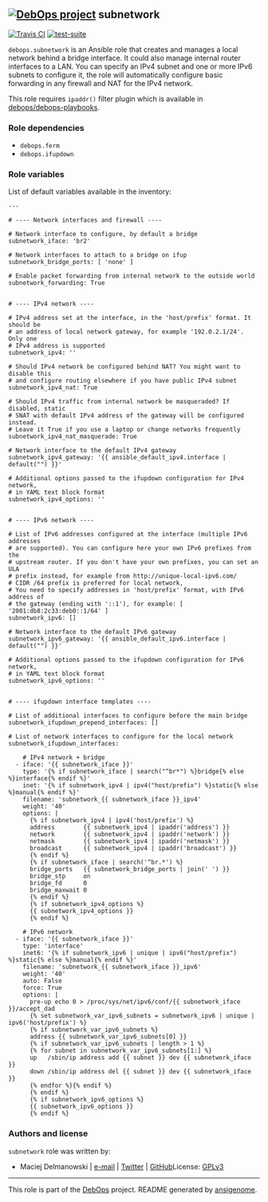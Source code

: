 ## [![DebOps project](http://debops.org/images/debops-small.png)](http://debops.org) subnetwork

[![Travis CI](http://img.shields.io/travis/debops/ansible-subnetwork.svg?style=flat)](http://travis-ci.org/debops/ansible-subnetwork) [![test-suite](http://img.shields.io/badge/test--suite-ansible--subnetwork-blue.svg?style=flat)](https://github.com/debops/test-suite/tree/master/ansible-subnetwork/)

`debops.subnetwork` is an Ansible role that creates and manages a local
network behind a bridge interface. It could also manage internal router
interfaces to a LAN. You can specify an IPv4 subnet and one or more
IPv6 subnets to configure it, the role will automatically configure basic
forwarding in any firewall and NAT for the IPv4 network.

This role requires `ipaddr()` filter plugin which is available in
[debops/debops-playbooks](https://github.com/debops/debops-playbooks/).


### Role dependencies

- `debops.ferm`
- `debops.ifupdown`

### Role variables

List of default variables available in the inventory:

    ---
    
    # ---- Network interfaces and firewall ----
    
    # Network interface to configure, by default a bridge
    subnetwork_iface: 'br2'
    
    # Network interfaces to attach to a bridge on ifup
    subnetwork_bridge_ports: [ 'none' ]
    
    # Enable packet forwarding from internal network to the outside world
    subnetwork_forwarding: True
    
    
    # ---- IPv4 network ----
    
    # IPv4 address set at the interface, in the 'host/prefix' format. It should be
    # an address of local network gateway, for example '192.0.2.1/24'. Only one
    # IPv4 address is supported
    subnetwork_ipv4: ''
    
    # Should IPv4 network be configured behind NAT? You might want to disable this
    # and configure routing elsewhere if you have public IPv4 subnet
    subnetwork_ipv4_nat: True
    
    # Should IPv4 traffic from internal network be masqueraded? If disabled, static
    # SNAT with default IPv4 address of the gateway will be configured instead.
    # Leave it True if you use a laptop or change networks frequently
    subnetwork_ipv4_nat_masquerade: True
    
    # Network interface to the default IPv4 gateway
    subnetwork_ipv4_gateway: '{{ ansible_default_ipv4.interface | default("") }}'
    
    # Additional options passed to the ifupdown configuration for IPv4 network,
    # in YAML text block format
    subnetwork_ipv4_options: ''
    
    
    # ---- IPv6 network ----
    
    # List of IPv6 addresses configured at the interface (multiple IPv6 addresses
    # are supported). You can configure here your own IPv6 prefixes from the
    # upstream router. If you don't have your own prefixes, you can set an ULA
    # prefix instead, for example from http://unique-local-ipv6.com/
    # CIDR /64 prefix is preferred for local network,
    # You need to specify addresses in 'host/prefix' format, with IPv6 address of
    # the gateway (ending with '::1'), for example: [ '2001:db8:2c33:deb0::1/64' ]
    subnetwork_ipv6: []
    
    # Network interface to the default IPv6 gateway
    subnetwork_ipv6_gateway: '{{ ansible_default_ipv6.interface | default("") }}'
    
    # Additional options passed to the ifupdown configuration for IPv6 network,
    # in YAML text block format
    subnetwork_ipv6_options: ''
    
    
    # ---- ifupdown interface templates ----
    
    # List of additional interfaces to configure before the main bridge
    subnetwork_ifupdown_prepend_interfaces: []
    
    # List of network interfaces to configure for the local network
    subnetwork_ifupdown_interfaces:
    
        # IPv4 network + bridge
      - iface: '{{ subnetwork_iface }}'
        type: '{% if subnetwork_iface | search("^br*") %}bridge{% else %}interface{% endif %}'
        inet: '{% if subnetwork_ipv4 | ipv4("host/prefix") %}static{% else %}manual{% endif %}'
        filename: 'subnetwork_{{ subnetwork_iface }}_ipv4'
        weight: '40'
        options: |
          {% if subnetwork_ipv4 | ipv4('host/prefix') %}
          address        {{ subnetwork_ipv4 | ipaddr('address') }}
          network        {{ subnetwork_ipv4 | ipaddr('network') }}
          netmask        {{ subnetwork_ipv4 | ipaddr('netmask') }}
          broadcast      {{ subnetwork_ipv4 | ipaddr('broadcast') }}
          {% endif %}
          {% if subnetwork_iface | search('^br.*') %}
          bridge_ports   {{ subnetwork_bridge_ports | join(' ') }}
          bridge_stp     on
          bridge_fd      0
          bridge_maxwait 0
          {% endif %}
          {% if subnetwork_ipv4_options %}
          {{ subnetwork_ipv4_options }}
          {% endif %}
    
        # IPv6 network
      - iface: '{{ subnetwork_iface }}'
        type: 'interface'
        inet6: '{% if subnetwork_ipv6 | unique | ipv6("host/prefix") %}static{% else %}manual{% endif %}'
        filename: 'subnetwork_{{ subnetwork_iface }}_ipv6'
        weight: '40'
        auto: False
        force: True
        options: |
          pre-up echo 0 > /proc/sys/net/ipv6/conf/{{ subnetwork_iface }}/accept_dad
          {% set subnetwork_var_ipv6_subnets = subnetwork_ipv6 | unique | ipv6('host/prefix') %}
          {% if subnetwork_var_ipv6_subnets %}
          address {{ subnetwork_var_ipv6_subnets[0] }}
          {% if subnetwork_var_ipv6_subnets | length > 1 %}
          {% for subnet in subnetwork_var_ipv6_subnets[1:] %}
          up   /sbin/ip address add {{ subnet }} dev {{ subnetwork_iface }}
          down /sbin/ip address del {{ subnet }} dev {{ subnetwork_iface }}
          {% endfor %}{% endif %}
          {% endif %}
          {% if subnetwork_ipv6_options %}
          {{ subnetwork_ipv6_options }}
          {% endif %}




### Authors and license

`subnetwork` role was written by:
- Maciej Delmanowski | [e-mail](mailto:drybjed@gmail.com) | [Twitter](https://twitter.com/drybjed) | [GitHub](https://github.com/drybjed)License: [GPLv3](https://tldrlegal.com/license/gnu-general-public-license-v3-%28gpl-3%29)

***

This role is part of the [DebOps](http://debops.org/) project. README generated by [ansigenome](https://github.com/nickjj/ansigenome/).
